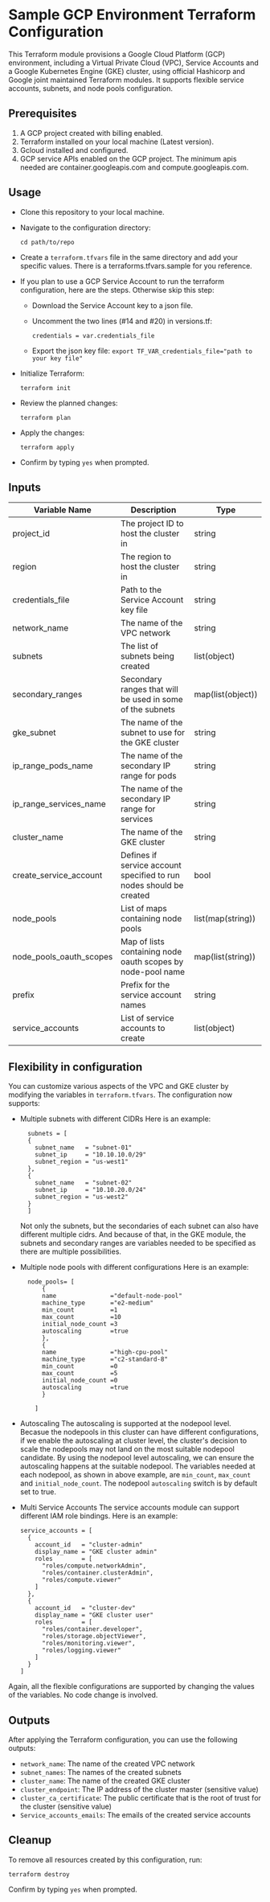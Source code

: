 # Sample GCP Environment Terraform Configuration

This Terraform module provisions a Google Cloud Platform (GCP) environment, including a Virtual Private Cloud (VPC), Service Accounts and a Google Kubernetes Engine (GKE) cluster, using official Hashicorp and Google joint maintained Terraform modules. It supports flexible service accounts, subnets, and node pools configuration.

## Prerequisites

1. A GCP project created with billing enabled.
2. Terraform installed on your local machine (Latest version).
3. Gcloud installed and configured.
4. GCP service APIs enabled on the GCP project. The minimum apis needed are container.googleapis.com and compute.googleapis.com.

## Usage

* Clone this repository to your local machine.
* Navigate to the configuration directory:

  ```
  cd path/to/repo
  ```
* Create a `terraform.tfvars` file in the same directory and add your specific values. There is a terraforms.tfvars.sample for you reference.
* If you plan to use a GCP Service Account to run the terraform configuration, here are the steps. Otherwise skip this step:

  * Download the Service Account key to a json file.
  * Uncomment the two lines (#14 and #20) in versions.tf:

    ```
    credentials = var.credentials_file
    ```
  * Export the json key file:
    `export TF_VAR_credentials_file="path to your key file"`
* Initialize Terraform:

  ```
  terraform init
  ```
* Review the planned changes:

  ```
  terraform plan
  ```
* Apply the changes:

  ```
  terraform apply
  ```
* Confirm by typing `yes` when prompted.

## Inputs

| Variable Name           | Description                                                         | Type              |
| ----------------------- | ------------------------------------------------------------------- | ----------------- |
| project_id              | The project ID to host the cluster in                               | string            |
| region                  | The region to host the cluster in                                   | string            |
| credentials_file        | Path to the Service Account key file                                | string            |
| network_name            | The name of the VPC network                                         | string            |
| subnets                 | The list of subnets being created                                   | list(object)      |
| secondary_ranges        | Secondary ranges that will be used in some of the subnets           | map(list(object)) |
| gke_subnet              | The name of the subnet to use for the GKE cluster                   | string            |
| ip_range_pods_name      | The name of the secondary IP range for pods                         | string            |
| ip_range_services_name  | The name of the secondary IP range for services                     | string            |
| cluster_name            | The name of the GKE cluster                                         | string            |
| create_service_account  | Defines if service account specified to run nodes should be created | bool              |
| node_pools              | List of maps containing node pools                                  | list(map(string)) |
| node_pools_oauth_scopes | Map of lists containing node oauth scopes by node-pool name         | map(list(string)) |
| prefix                  | Prefix for the service account names                                | string            |
| service_accounts        | List of service accounts to create                                  | list(object)      |

## Flexibility in configuration

You can customize various aspects of the VPC and GKE cluster by modifying the variables in `terraform.tfvars`. The configuration now supports:

- Multiple subnets with different CIDRs
  Here is an example:

  ```
    subnets = [
    {
      subnet_name   = "subnet-01"
      subnet_ip     = "10.10.10.0/29"
      subnet_region = "us-west1"
    },
    {
      subnet_name   = "subnet-02"
      subnet_ip     = "10.10.20.0/24"
      subnet_region = "us-west2"
    }
    ]
  ```

  Not only the subnets, but the secondaries of each subnet can also have different multiple cidrs. And because of that, in the GKE module, the subnets and secondary ranges are variables needed to be specified as there are multiple possibilities.
- Multiple node pools with different configurations
  Here is an example:

  ```
    node_pools= [
        {
        name               ="default-node-pool"
        machine_type       ="e2-medium"
        min_count          =1
        max_count          =10
        initial_node_count =3
        autoscaling        =true
        },
        {
        name               ="high-cpu-pool"
        machine_type       ="c2-standard-8"
        min_count          =0
        max_count          =5
        initial_node_count =0
        autoscaling        =true
        }

      ]
  ```
- Autoscaling
  The autoscaling is supported at the nodepool level. Becasue the nodepools in this cluster can have different configurations, if we enable the autoscaling at cluster level, the cluster's decision to scale the nodepools may not land on the most suitable nodepool candidate. By using the nodepool level autoscaling, we can ensure the autoscaling happens at the suitable nodepool. The variables needed at each nodepool, as shown in above example, are `min_count`, `max_count `and `initial_node_count`. The nodepool `autoscaling` switch is by default set to true.
- Multi Service Accounts
  The service accounts module can support different IAM role bindings. Here is an example:

  ```
  service_accounts = [
    {
      account_id   = "cluster-admin"
      display_name = "GKE cluster admin"
      roles        = [
        "roles/compute.networkAdmin",
        "roles/container.clusterAdmin",
        "roles/compute.viewer"
      ]
    },
    {
      account_id   = "cluster-dev"
      display_name = "GKE cluster user"
      roles        = [
        "roles/container.developer",
        "roles/storage.objectViewer",
        "roles/monitoring.viewer",
        "roles/logging.viewer"
      ]
    }
  ]
  ```
Again, all the flexible configurations are supported by changing the values of the variables. No code change is involved.

## Outputs

After applying the Terraform configuration, you can use the following outputs:

- `network_name`: The name of the created VPC network
- `subnet_names`: The names of the created subnets
- `cluster_name`: The name of the created GKE cluster
- `cluster_endpoint`: The IP address of the cluster master (sensitive value)
- `cluster_ca_certificate`: The public certificate that is the root of trust for the cluster (sensitive value)
- `Service_accounts_emails`: The emails of the created service accounts

## Cleanup

To remove all resources created by this configuration, run:

```
terraform destroy
```
Confirm by typing `yes` when prompted.
